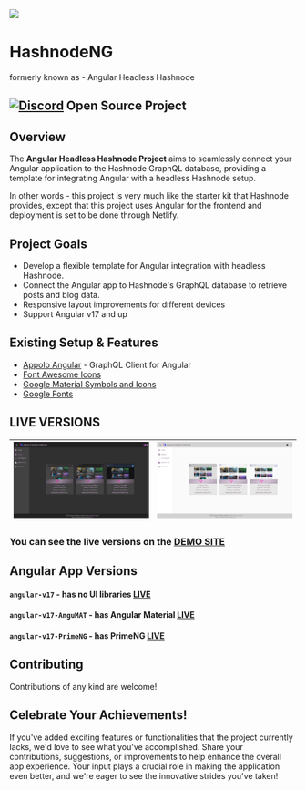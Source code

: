 ![](/angular-hashnode/src/assets/animation/merge-animation.gif)

# HashnodeNG 
formerly known as - Angular Headless Hashnode
## [![Discord](https://github.com/monacodelisa/icons-and-graphics/blob/main/icomoon/PNG/discord.png?raw=true)](https://discord.gg/3bS3xpCj) Open Source Project 

## Overview 

The **Angular Headless Hashnode Project** aims to seamlessly connect your Angular application to the Hashnode GraphQL database, providing a template for integrating Angular with a headless Hashnode setup.

In other words - this project is very much like the starter kit that Hashnode provides, except that this project uses Angular for the frontend and deployment is set to be done through Netlify.

## Project Goals

- Develop a flexible template for Angular integration with headless Hashnode.
- Connect the Angular app to Hashnode's GraphQL database to retrieve posts and blog data.
- Responsive layout improvements for different devices
- Support Angular v17 and up

## Existing Setup & Features

- [Appolo Angular](https://the-guild.dev/graphql/apollo-angular/docs) - GraphQL Client for Angular
- [Font Awesome Icons](https://fontawesome.com/)
- [Google Material Symbols and Icons](https://fonts.google.com/icons)
- [Google Fonts](https://fonts.google.com/)

## LIVE VERSIONS

| [![angular headless hashnode dark](/profile/angular-headless-hashnode-dark.jpg)](https://hashnodeng.com/) | [![angular headless hashnode light](/profile/angular-headless-hashnode-light.jpg)](https://hashnodeng.com/) |
| - | - |                         

### You can see the live versions on the [DEMO SITE]()                          

## Angular App Versions

#### `angular-v17` - has no UI libraries [LIVE]()                          
                       
#### `angular-v17-AnguMAT` - has Angular Material [LIVE]()     

#### `angular-v17-PrimeNG` - has PrimeNG [LIVE]()      

## Contributing

Contributions of any kind are welcome!

## Celebrate Your Achievements!

If you've added exciting features or functionalities that the project currently lacks, we'd love to see what you've accomplished. Share your contributions, suggestions, or improvements to help enhance the overall app experience. Your input plays a crucial role in making the application even better, and we're eager to see the innovative strides you've taken!
